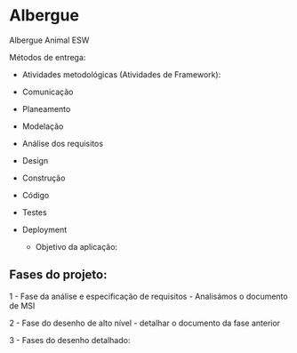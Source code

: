 # Albergue
Albergue Animal ESW

Métodos de entrega:  

* Atividades metodológicas (Atividades de Framework): 

* Comunicação 

* Planeamento 

* Modelação 

* Análise dos requisitos 

* Design 

* Construção 

* Código 

* Testes 

* Deployment 

     * Objetivo da aplicação:  

## Fases do projeto: 

1 - Fase da análise e especificação de requisitos - Analisámos o documento de MSI  

2 - Fase do desenho de alto nível - detalhar o documento da fase anterior
              
 3 - Fases do desenho detalhado:  

 
